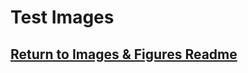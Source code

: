 # Test Images
## [Return to Images & Figures Readme](https://github.com/ARTS-Laboratory/Senior-Design-Project-EMCH427-002-Team-4-Downey/tree/main/CLAMS_Images_%26_Figures#readme)
